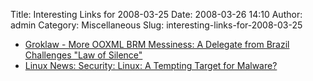 Title: Interesting Links for 2008-03-25
Date: 2008-03-26 14:10
Author: admin
Category: Miscellaneous
Slug: interesting-links-for-2008-03-25

-   [Groklaw - More OOXML BRM Messiness: A Delegate from Brazil
    Challenges "Law of Silence"][]
-   [Linux News: Security: Linux: A Tempting Target for Malware?][]

  [Groklaw - More OOXML BRM Messiness: A Delegate from Brazil Challenges
  "Law of Silence"]: http://www.groklaw.net/article.php?story=20080324220213437
  [Linux News: Security: Linux: A Tempting Target for Malware?]: http://www.linuxinsider.com/rsstory/62275.html
